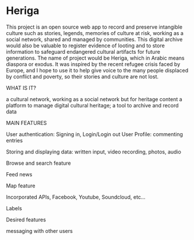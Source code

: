 # Heriga

This project is an open source web app to record and preserve intangible culture such as stories, legends, memories of culture at risk, working as a social network, shared and managed by communities. This digital archive would also be valuable to register evidence of looting and to store information to safeguard endangered cultural artifacts for future generations. The name of project would be Heriga, which in Arabic means diaspora or exodus. It was inspired by the recent refugee crisis faced by Europe, and I hope to use it to help give voice to the many people displaced by conflict and poverty, so their stories and culture are not lost.

WHAT IS IT?

a cultural network, working as a social network but for heritage content
a platform to manage digital cultural heritage;
a tool to archive and record data 

MAIN FEATURES


User authentication: Signing in, Login/Login out
User Profile: commenting entries

Storing and displaying data: written input, video recording, photos, audio

Browse and search feature

Feed news

Map feature

Incorporated APIs, Facebook, Youtube, Soundcloud, etc…

Labels




Desired features

messaging with other users

